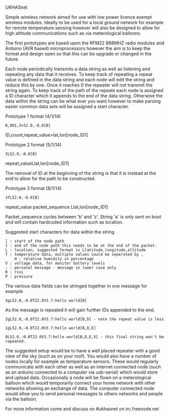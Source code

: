 UKHASnet

Simple wireless network aimed for use with low power licence exempt
wireless modules. Ideally to be used for a local ground network for
example for remote temperature sensing however will also be designed
to allow for high altitude communications such as via meterological
balloons.

The first prototypes are based upon the RFM22 868MHZ radio modules
and Arduino (AVR based) microprocessors however the aim is to keep 
the format and design open so that this can be upgrade or changed in 
the future.

Each node periodically transmits a data string as well as listening
and repeating any data that it receives. To keep track of repeating
a repeat value is defined in the data string and each node will
edit the string and reduce this by one. Once it reaches 0 the
repeater will not transmit the string again. To keep track of the 
path of the repeats each node is assigned a ID character which it
appends to the end of the data string. Otherwise the data within the
string can be what ever you want however to make parsing easier 
common data sets will be assigned a start character.

Prototype 1 format (4/1/14)

	B,001,3>52.0,-0.0[B]
ID,count,repeat_value>lat,lon[node_ID1]

Prototype 2 format (5/1/14)

	3L52.0,-0.0[B]
repeat_valueLlat,lon[node_ID1]
	
The removal of ID at the beginning of the string is that it is
instead at the end to allow for the path to be constructed.

Prototype 3 format (8/1/14)

	3fL52.0,-0.0[B]
repeat_value packet_sequence Llat,lon[node_ID1]

Packet_sequence cycles between 'b' and 'z'. String 'a' is only sent
on boot and will contain hardcoded information such as location.

Suggested start characters for data within the string

	[ : start of the node path
 	] : end of the node path this needs to be at the end of the packet.
 	L : location, suggested format is Llatitude,longitude,altitude
 	T : temperature data, multiple values could be seperated by ,
        H : relative humidity in percentage
 	V : voltage data, for monitor battery levels
 	: : personal message - message in lower case only
	R : rssi
	P : pressure

The various data fields can be stringed together in one message for 
example

	3gL52.0,-0.0T22.0V3.7:hello world[B]

As the message is repeated it will gain further IDs appended to the end.

	2gL52.0,-0.0T22.0V3.7:hello world[B,D] - note the repeat value is less

	1gL52.0,-0.0T22.0V3.7:hello world[B,D,E]

	0L52.0,-0.0T22.0V3.7:hello world[B,D,E,X] - this final string won't be repeated.

The suggested setup would be to have a well placed repeater with a good 
view of the sky (such as on your roof). You would also have a number of 
nodes locally for example as temperature sensors. These would regularly 
communicate with each other as well as an internet connected node (such 
as an arduino connected to a computer via usb-serial) which would store 
and upload data. Occasionally a node will be flown on a meterological 
balloon which would temporarily connect your home network with other 
networks allowing an exchange of data. The computer connected node would 
allow you to send personal messages to others networks and people via the 
balloon.

For more information come and discuss on #ukhasnet on irc.freenode.net
